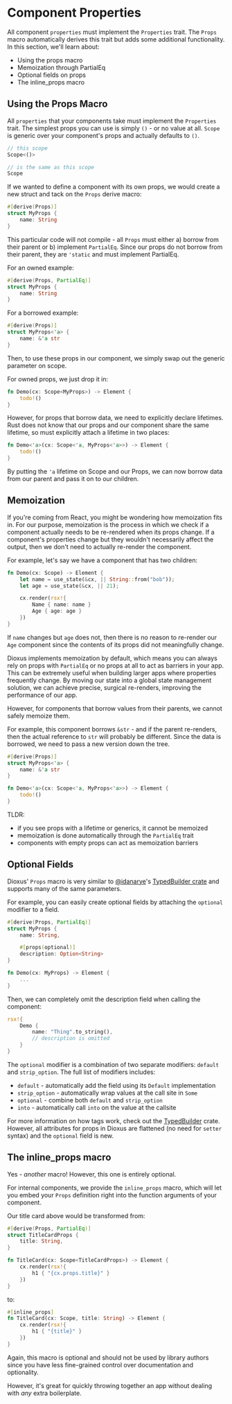 # Component Properties

All component `properties` must implement the `Properties` trait. The `Props` macro automatically derives this trait but adds some additional functionality. In this section, we'll learn about:

- Using the props macro
- Memoization through PartialEq
- Optional fields on props
- The inline_props macro    



## Using the Props Macro

All `properties` that your components take must implement the `Properties` trait. The simplest props you can use is simply `()` - or no value at all. `Scope` is generic over your component's props and actually defaults to `()`.

```rust
// this scope
Scope<()> 

// is the same as this scope
Scope
```

If we wanted to define a component with its own props, we would create a new struct and tack on the `Props` derive macro:

```rust
#[derive(Props)]
struct MyProps {
    name: String
}
```
This particular code will not compile - all `Props` must either a) borrow from their parent or b) implement `PartialEq`. Since our props do not borrow from their parent, they are `'static` and must implement PartialEq.

For an owned example:
```rust
#[derive(Props, PartialEq)]
struct MyProps {
    name: String
}
```

For a borrowed example:
```rust
#[derive(Props)]
struct MyProps<'a> {
    name: &'a str
}
```

Then, to use these props in our component, we simply swap out the generic parameter on scope.

For owned props, we just drop it in:

```rust
fn Demo(cx: Scope<MyProps>) -> Element {
    todo!()
}
```

However, for props that borrow data, we need to explicitly declare lifetimes. Rust does not know that our props and our component share the same lifetime, so must explicitly attach a lifetime in two places:

```rust
fn Demo<'a>(cx: Scope<'a, MyProps<'a>>) -> Element {
    todo!()
}
```

By putting the `'a` lifetime on Scope and our Props, we can now borrow data from our parent and pass it on to our children.


## Memoization

If you're coming from React, you might be wondering how memoization fits in. For our purpose, memoization is the process in which we check if a component actually needs to be re-rendered when its props change. If a component's properties change but they wouldn't necessarily affect the output, then we don't need to actually re-render the component.

For example, let's say we have a component that has two children:

```rust
fn Demo(cx: Scope) -> Element {
    let name = use_state(&cx, || String::from("bob"));
    let age = use_state(&cx, || 21);

    cx.render(rsx!{
        Name { name: name }
        Age { age: age }
    })
}
```

If `name` changes but `age` does not, then there is no reason to re-render our `Age` component since the contents of its props did not meaningfully change.


Dioxus implements memoization by default, which means you can always rely on props with `PartialEq` or no props at all to act as barriers in your app. This can be extremely useful when building larger apps where properties frequently change. By moving our state into a global state management solution, we can achieve precise, surgical re-renders, improving the performance of our app.


However, for components that borrow values from their parents, we cannot safely memoize them.

For example, this component borrows `&str` - and if the parent re-renders, then the actual reference to `str` will probably be different. Since the data is borrowed, we need to pass a new version down the tree.

```rust
#[derive(Props)]
struct MyProps<'a> {
    name: &'a str
}

fn Demo<'a>(cx: Scope<'a, MyProps<'a>>) -> Element {
    todo!()
}
```

TLDR: 
- if you see props with a lifetime or generics, it cannot be memoized
- memoization is done automatically through the `PartialEq` trait
- components with empty props can act as memoization barriers

## Optional Fields

Dioxus' `Props` macro is very similar to [@idanarye](https://github.com/idanarye)'s [TypedBuilder crate](https://github.com/idanarye/rust-typed-builder) and supports many of the same parameters.

For example, you can easily create optional fields by attaching the `optional` modifier to a field.

```rust
#[derive(Props, PartialEq)]
struct MyProps {
    name: String,

    #[props(optional)]
    description: Option<String>
}

fn Demo(cx: MyProps) -> Element {
    ...
}
```

Then, we can completely omit the description field when calling the component:

```rust
rsx!{
    Demo {
        name: "Thing".to_string(),
        // description is omitted
    }
}
```

The `optional` modifier is a combination of two separate modifiers: `default` and `strip_option`. The full list of modifiers includes:

- `default` - automatically add the field using its `Default` implementation
- `strip_option` - automatically wrap values at the call site in `Some`
- `optional` - combine both `default` and `strip_option`
- `into` - automatically call `into` on the value at the callsite

For more information on how tags work, check out the [TypedBuilder](https://github.com/idanarye/rust-typed-builder) crate. However, all attributes for props in Dioxus are flattened (no need for `setter` syntax) and the `optional` field is new.




## The inline_props macro

Yes - *another* macro! However, this one is entirely optional.

For internal components, we provide the `inline_props` macro, which will let you embed your `Props` definition right into the function arguments of your component.

Our title card above would be transformed from:

```rust
#[derive(Props, PartialEq)]
struct TitleCardProps {
    title: String,
}

fn TitleCard(cx: Scope<TitleCardProps>) -> Element {
    cx.render(rsx!{
        h1 { "{cx.props.title}" }
    })
}   
```

to:

```rust
#[inline_props]
fn TitleCard(cx: Scope, title: String) -> Element {
    cx.render(rsx!{
        h1 { "{title}" }
    })
}   
```

Again, this macro is optional and should not be used by library authors since you have less fine-grained control over documentation and optionality.

However, it's great for quickly throwing together an app without dealing with *any* extra boilerplate.
